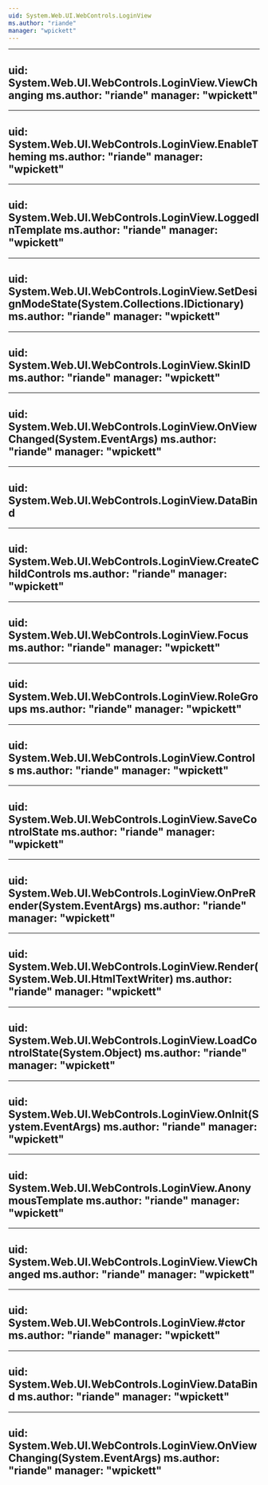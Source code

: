 ```yaml
---
uid: System.Web.UI.WebControls.LoginView
ms.author: "riande"
manager: "wpickett"
---
```


---
uid: System.Web.UI.WebControls.LoginView.ViewChanging
ms.author: "riande"
manager: "wpickett"
---

---
uid: System.Web.UI.WebControls.LoginView.EnableTheming
ms.author: "riande"
manager: "wpickett"
---

---
uid: System.Web.UI.WebControls.LoginView.LoggedInTemplate
ms.author: "riande"
manager: "wpickett"
---

---
uid: System.Web.UI.WebControls.LoginView.SetDesignModeState(System.Collections.IDictionary)
ms.author: "riande"
manager: "wpickett"
---

---
uid: System.Web.UI.WebControls.LoginView.SkinID
ms.author: "riande"
manager: "wpickett"
---

---
uid: System.Web.UI.WebControls.LoginView.OnViewChanged(System.EventArgs)
ms.author: "riande"
manager: "wpickett"
---

---
uid: System.Web.UI.WebControls.LoginView.DataBind
---

---
uid: System.Web.UI.WebControls.LoginView.CreateChildControls
ms.author: "riande"
manager: "wpickett"
---

---
uid: System.Web.UI.WebControls.LoginView.Focus
ms.author: "riande"
manager: "wpickett"
---

---
uid: System.Web.UI.WebControls.LoginView.RoleGroups
ms.author: "riande"
manager: "wpickett"
---

---
uid: System.Web.UI.WebControls.LoginView.Controls
ms.author: "riande"
manager: "wpickett"
---

---
uid: System.Web.UI.WebControls.LoginView.SaveControlState
ms.author: "riande"
manager: "wpickett"
---

---
uid: System.Web.UI.WebControls.LoginView.OnPreRender(System.EventArgs)
ms.author: "riande"
manager: "wpickett"
---

---
uid: System.Web.UI.WebControls.LoginView.Render(System.Web.UI.HtmlTextWriter)
ms.author: "riande"
manager: "wpickett"
---

---
uid: System.Web.UI.WebControls.LoginView.LoadControlState(System.Object)
ms.author: "riande"
manager: "wpickett"
---

---
uid: System.Web.UI.WebControls.LoginView.OnInit(System.EventArgs)
ms.author: "riande"
manager: "wpickett"
---

---
uid: System.Web.UI.WebControls.LoginView.AnonymousTemplate
ms.author: "riande"
manager: "wpickett"
---

---
uid: System.Web.UI.WebControls.LoginView.ViewChanged
ms.author: "riande"
manager: "wpickett"
---

---
uid: System.Web.UI.WebControls.LoginView.#ctor
ms.author: "riande"
manager: "wpickett"
---

---
uid: System.Web.UI.WebControls.LoginView.DataBind
ms.author: "riande"
manager: "wpickett"
---

---
uid: System.Web.UI.WebControls.LoginView.OnViewChanging(System.EventArgs)
ms.author: "riande"
manager: "wpickett"
---
